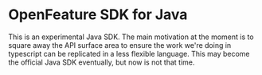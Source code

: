 # OpenFeature SDK for Java

This is an experimental Java SDK. The main motivation at the moment is to square away the API surface area to 
ensure the work we're doing in typescript can be replicated in a less flexible language. This may become the official
Java SDK eventually, but now is not that time.

